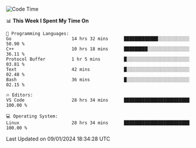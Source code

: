 
<!--START_SECTION:waka-->
![Code Time](http://img.shields.io/badge/Code%20Time-1%2C495%20hrs%2038%20mins-blue)

📊 **This Week I Spent My Time On** 

```text
💬 Programming Languages: 
Go                       14 hrs 32 mins      █████████████░░░░░░░░░░░░   50.90 % 
C++                      10 hrs 18 mins      █████████░░░░░░░░░░░░░░░░   36.11 % 
Protocol Buffer          1 hr 5 mins         █░░░░░░░░░░░░░░░░░░░░░░░░   03.81 % 
Text                     42 mins             █░░░░░░░░░░░░░░░░░░░░░░░░   02.48 % 
Bash                     36 mins             █░░░░░░░░░░░░░░░░░░░░░░░░   02.15 % 

🔥 Editors: 
VS Code                  28 hrs 34 mins      █████████████████████████   100.00 % 

💻 Operating System: 
Linux                    28 hrs 34 mins      █████████████████████████   100.00 % 
```


 Last Updated on 09/01/2024 18:34:28 UTC
<!--END_SECTION:waka-->

